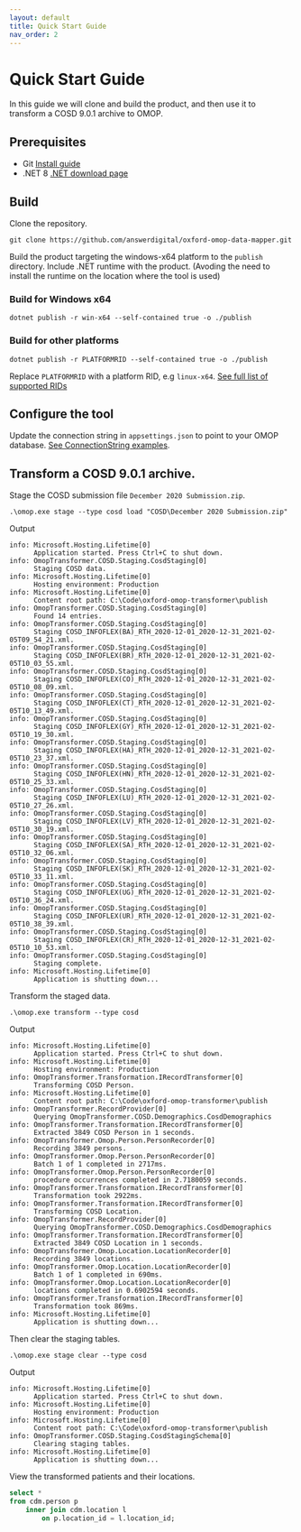```yaml
---
layout: default
title: Quick Start Guide
nav_order: 2
---
```


# Quick Start Guide

In this guide we will clone and build the product, and then use it to transform a COSD 9.0.1 archive to OMOP.

## Prerequisites
* Git [Install guide](https://git-scm.com/book/en/v2/Getting-Started-Installing-Git)
* .NET 8 [.NET download page](https://dotnet.microsoft.com/en-us/download)

## Build

Clone the repository.

```
git clone https://github.com/answerdigital/oxford-omop-data-mapper.git
```

Build the product targeting the windows-x64 platform to the `publish` directory. Include .NET runtime with the product. (Avoding the need to install the runtime on the location where the tool is used) 

### Build for Windows x64

```
dotnet publish -r win-x64 --self-contained true -o ./publish
```

### Build for other platforms

```
dotnet publish -r PLATFORMRID --self-contained true -o ./publish
```

Replace `PLATFORMRID` with a platform RID, e.g `linux-x64`. [See full list of supported RIDs](https://learn.microsoft.com/en-us/dotnet/core/rid-catalog#known-rids)

## Configure the tool

Update the connection string in `appsettings.json` to point to your OMOP database. [See ConnectionString examples](https://www.connectionstrings.com/sql-server/).

## Transform a COSD 9.0.1 archive.

Stage the COSD submission file `December 2020 Submission.zip`.

```
.\omop.exe stage --type cosd load "COSD\December 2020 Submission.zip"
```

Output

```
info: Microsoft.Hosting.Lifetime[0]
      Application started. Press Ctrl+C to shut down.
info: OmopTransformer.COSD.Staging.CosdStaging[0]
      Staging COSD data.
info: Microsoft.Hosting.Lifetime[0]
      Hosting environment: Production
info: Microsoft.Hosting.Lifetime[0]
      Content root path: C:\Code\oxford-omop-transformer\publish
info: OmopTransformer.COSD.Staging.CosdStaging[0]
      Found 14 entries.
info: OmopTransformer.COSD.Staging.CosdStaging[0]
      Staging COSD_INFOFLEX(BA)_RTH_2020-12-01_2020-12-31_2021-02-05T09_54_21.xml.
info: OmopTransformer.COSD.Staging.CosdStaging[0]
      Staging COSD_INFOFLEX(BR)_RTH_2020-12-01_2020-12-31_2021-02-05T10_03_55.xml.
info: OmopTransformer.COSD.Staging.CosdStaging[0]
      Staging COSD_INFOFLEX(CO)_RTH_2020-12-01_2020-12-31_2021-02-05T10_08_09.xml.
info: OmopTransformer.COSD.Staging.CosdStaging[0]
      Staging COSD_INFOFLEX(CT)_RTH_2020-12-01_2020-12-31_2021-02-05T10_13_49.xml.
info: OmopTransformer.COSD.Staging.CosdStaging[0]
      Staging COSD_INFOFLEX(GY)_RTH_2020-12-01_2020-12-31_2021-02-05T10_19_30.xml.
info: OmopTransformer.COSD.Staging.CosdStaging[0]
      Staging COSD_INFOFLEX(HA)_RTH_2020-12-01_2020-12-31_2021-02-05T10_23_37.xml.
info: OmopTransformer.COSD.Staging.CosdStaging[0]
      Staging COSD_INFOFLEX(HN)_RTH_2020-12-01_2020-12-31_2021-02-05T10_25_33.xml.
info: OmopTransformer.COSD.Staging.CosdStaging[0]
      Staging COSD_INFOFLEX(LU)_RTH_2020-12-01_2020-12-31_2021-02-05T10_27_26.xml.
info: OmopTransformer.COSD.Staging.CosdStaging[0]
      Staging COSD_INFOFLEX(LV)_RTH_2020-12-01_2020-12-31_2021-02-05T10_30_19.xml.
info: OmopTransformer.COSD.Staging.CosdStaging[0]
      Staging COSD_INFOFLEX(SA)_RTH_2020-12-01_2020-12-31_2021-02-05T10_32_06.xml.
info: OmopTransformer.COSD.Staging.CosdStaging[0]
      Staging COSD_INFOFLEX(SK)_RTH_2020-12-01_2020-12-31_2021-02-05T10_33_11.xml.
info: OmopTransformer.COSD.Staging.CosdStaging[0]
      Staging COSD_INFOFLEX(UG)_RTH_2020-12-01_2020-12-31_2021-02-05T10_36_24.xml.
info: OmopTransformer.COSD.Staging.CosdStaging[0]
      Staging COSD_INFOFLEX(UR)_RTH_2020-12-01_2020-12-31_2021-02-05T10_38_39.xml.
info: OmopTransformer.COSD.Staging.CosdStaging[0]
      Staging COSD_INFOFLEX(CR)_RTH_2020-12-01_2020-12-31_2021-02-05T10_10_53.xml.
info: OmopTransformer.COSD.Staging.CosdStaging[0]
      Staging complete.
info: Microsoft.Hosting.Lifetime[0]
      Application is shutting down...
```

Transform the staged data.

```
.\omop.exe transform --type cosd
```

Output

```
info: Microsoft.Hosting.Lifetime[0]
      Application started. Press Ctrl+C to shut down.
info: Microsoft.Hosting.Lifetime[0]
      Hosting environment: Production
info: OmopTransformer.Transformation.IRecordTransformer[0]
      Transforming COSD Person.
info: Microsoft.Hosting.Lifetime[0]
      Content root path: C:\Code\oxford-omop-transformer\publish
info: OmopTransformer.RecordProvider[0]
      Querying OmopTransformer.COSD.Demographics.CosdDemographics
info: OmopTransformer.Transformation.IRecordTransformer[0]
      Extracted 3849 COSD Person in 1 seconds.
info: OmopTransformer.Omop.Person.PersonRecorder[0]
      Recording 3849 persons.
info: OmopTransformer.Omop.Person.PersonRecorder[0]
      Batch 1 of 1 completed in 2717ms.
info: OmopTransformer.Omop.Person.PersonRecorder[0]
      procedure occurrences completed in 2.7180059 seconds.
info: OmopTransformer.Transformation.IRecordTransformer[0]
      Transformation took 2922ms.
info: OmopTransformer.Transformation.IRecordTransformer[0]
      Transforming COSD Location.
info: OmopTransformer.RecordProvider[0]
      Querying OmopTransformer.COSD.Demographics.CosdDemographics
info: OmopTransformer.Transformation.IRecordTransformer[0]
      Extracted 3849 COSD Location in 1 seconds.
info: OmopTransformer.Omop.Location.LocationRecorder[0]
      Recording 3849 locations.
info: OmopTransformer.Omop.Location.LocationRecorder[0]
      Batch 1 of 1 completed in 690ms.
info: OmopTransformer.Omop.Location.LocationRecorder[0]
      locations completed in 0.6902594 seconds.
info: OmopTransformer.Transformation.IRecordTransformer[0]
      Transformation took 869ms.
info: Microsoft.Hosting.Lifetime[0]
      Application is shutting down...
```

Then clear the staging tables.

```
.\omop.exe stage clear --type cosd
```

Output 

```
info: Microsoft.Hosting.Lifetime[0]
      Application started. Press Ctrl+C to shut down.
info: Microsoft.Hosting.Lifetime[0]
      Hosting environment: Production
info: Microsoft.Hosting.Lifetime[0]
      Content root path: C:\Code\oxford-omop-transformer\publish
info: OmopTransformer.COSD.Staging.CosdStagingSchema[0]
      Clearing staging tables.
info: Microsoft.Hosting.Lifetime[0]
      Application is shutting down...
```

View the transformed patients and their locations.

```sql
select *
from cdm.person p
	inner join cdm.location l
		on p.location_id = l.location_id;
```